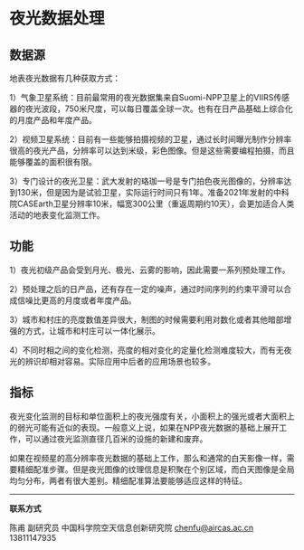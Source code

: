 # 夜光数据处理



## 数据源

地表夜光数据有几种获取方式：

1）气象卫星系统：目前最常用的夜光数据集来自Suomi-NPP卫星上的VIIRS传感器的夜光波段，750米尺度，可以每日覆盖全球一次。也有在日产品基础上综合化的月度产品和年度产品。

2）视频卫星系统：目前有一些能够拍摄视频的卫星，通过长时间曝光制作分辨率很高的夜光产品，分辨率可以达到米级，彩色图像。但是这些需要编程拍摄，而且能够覆盖的面积很有限。

3）专门设计的夜光卫星：武大发射的珞珈一号是专门拍色夜光图像的，分辨率达到130米，但是因为是试验卫星，实际运行时间只有1年。准备2021年发射的中科院CASEarth卫星分辨率10米，幅宽300公里（重返周期约10天），会更加适合人类活动的地表变化监测工作。




## 功能

1）夜光初级产品会受到月光、极光、云雾的影响，因此需要一系列预处理工作。

2）预处理之后的日产品，还有存在一定的噪声，通过时间序列的约束平滑可以合成信噪比更高的月度或者年度产品。

3）城市和村庄的亮度数值差异很大，制图的时候需要利用对数化或者其他暗部增强的方式，让城市和村庄可以一体化展示。

4）不同时相之间的变化检测，亮度的相对变化的定量化检测难度较大，而有无夜光的辨识却相对容易。实际应用中后者的应用场景也较多。



## 指标

夜光变化监测的目标和单位面积上的夜光强度有关，小面积上的强光或者大面积上的弱光可能有近似的表现。一般意义上说，如果在NPP夜光数据的基础上展开工作，可以通过夜光监测直径几百米的设施的新建和废弃。

如果在视频星的高分辨率夜光数据的基础上工作，那么和通常的白天影像一样，需要精细配准步骤。但是夜光图像的纹理信息是积聚在个别区域，而白天图像是全局均匀分布，两者有很大差别。精细配准算法要能够适应这样的特征。




---


**联系方式**

陈甫 副研究员
中国科学院空天信息创新研究院
chenfu@aircas.ac.cn
13811147935